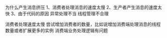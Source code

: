 为什么产生消息挤压
1、消费者处理消息的速度太慢
2、生产者产生消息的速度太快
3、由于代码的原因
	异常处理不当
	线程管理不合理

消费者处理速度太慢
尝试增加消费者的数量，比如说增加消费端处理消息的线程数量或者扩展更多的实例
消费端业务处理逻辑有问题